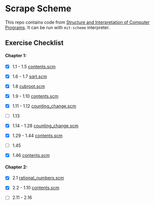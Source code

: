 # Scrape Scheme

This repo contains code from [Structure and Interpretation of Computer Programs](https://mitpress.mit.edu/sites/default/files/sicp/full-text/book/book.html). It can be run with `mit-scheme` interpreter.



## Exercise Checklist

#### Chapter 1:

- [x] 1.1 - 1.5 [contents.scm](chap1/1.1-the_elements_of_programming/contents.scm)

- [x] 1.6 - 1.7 [sqrt.scm](chap1/1.1-the_elements_of_programming/sqrt.scm)

- [x] 1.8 [cubroot.scm](chap1/1.1-the_elements_of_programming/cuberoot.scm)

- [x] 1.9 - 1.10 [contents.scm](chap1/1.2-procedures_and_processes_they_generate/contents.scm)

- [x] 1.11 - 1.12 [counting_change.scm](chap1/1.2-procedures_and_processes_they_generate/counting_change.scm)

- [ ] 1.13

- [x] 1.14 - 1.28 [counting_change.scm](chap1/1.2-procedures_and_processes_they_generate/counting_change.scm)

- [x] 1.29 - 1.44 [contents.scm](chap1/1.3-higher_order_procedures/contents.scm)

- [ ] 1.45

- [x] 1.46 [contents.scm](chap1/1.3-higher_order_procedures/contents.scm)

  
#### Chapter 2:

- [x] 2.1 [rational_numbers.scm](chap2/2.1-data_abstraction/rational_numbers.scm)

- [x] 2.2 - 1.10 [contents.scm](chap2/2.1-data_abstraction/contents.scm)

- [ ] 2.11 - 2.16

  

  

  
